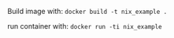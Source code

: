 Build image with: `docker build -t nix_example .`

run container with: `docker run -ti nix_example`
